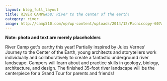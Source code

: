 ```yaml
---
layout: blog_full_layout
title: RIVER CAMP&#58; River to the center of the earth!
category: river
image: http://camp510.com/wp/wp-content/uploads/2014/12/Picniccopy-607x240.jpg
---
```


**Note: photo and text are merely placeholders**


River Camp get's earthy this year! Partially inspired by Jules Vernes’ Journey to the Center of the Earth, young architects and storytellers work individually and collaboratively to create a fantastic underground river landscape. Campers will learn about and practice skills in geology, biology, architecture, and design. The finished 35-foot river landscape will be the centerpiece for a Grand Tour for parents and friends!